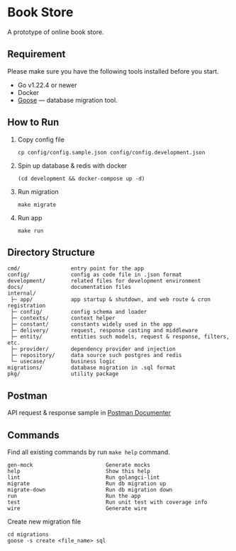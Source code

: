 # Book Store

A prototype of online book store.

## Requirement

Please make sure you have the following tools installed before you start.

- Go v1.22.4 or newer
- Docker
- [Goose](https://github.com/pressly/goose) — database migration tool.

## How to Run

1. Copy config file
   ```shell
   cp config/config.sample.json config/config.development.json
   ``` 
2. Spin up database & redis with docker
   ```shell
   (cd development && docker-compose up -d)
   ```
3. Run migration  
   ```shell
   make migrate
   ```
4. Run app
   ```shell
   make run
   ```

## Directory Structure

```
cmd/                entry point for the app
config/             config as code file in .json format
development/        related files for development environment
docs/               documentation files
internal/           
 ├─ app/            app startup & shutdown, and web route & cron registration
 ├─ config/         config schema and loader
 ├─ contexts/       context helper
 ├─ constant/       constants widely used in the app
 ├─ delivery/       request, response casting and middleware
 ├─ entity/         entities such models, request & response, filters, etc. 
 ├─ provider/       dependency provider and injection
 ├─ repository/     data source such postgres and redis
 └─ usecase/        business logic
migrations/         database migration in .sql format
pkg/                utility package
```

## Postman

API request & response sample in [Postman Documenter](https://documenter.getpostman.com/view/893849/2sA3drKFJ2)

## Commands

Find all existing commands by run `make help` command.
```
gen-mock                       Generate mocks
help                           Show this help
lint                           Run golangci-lint
migrate                        Run db migration up
migrate-down                   Run db migration down
run                            Run the app
test                           Run unit test with coverage info
wire                           Generate wire
```

Create new migration file

```shell
cd migrations
goose -s create <file_name> sql
```

